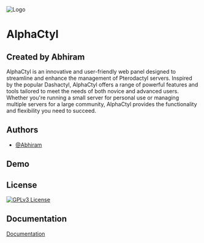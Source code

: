 
![Logo ](https://i.ibb.co/1TQbcJ9/a-high-resolution-logo-transparent.png)


# AlphaCtyl


## Created by Abhiram

AlphaCtyl is an innovative and user-friendly web panel designed to streamline and enhance the management of Pterodactyl servers. Inspired by the popular Dashactyl, AlphaCtyl offers a range of powerful features and tools tailored to meet the needs of both novice and advanced users. Whether you're running a small server for personal use or managing multiple servers for a large community, AlphaCtyl provides the functionality and flexibility you need to succeed.


## Authors

- [@Abhiram](https://www.github.com/AlphaNodesDev)


## Demo




## License



[![GPLv3 License](https://img.shields.io/badge/License-GPL%20v3-yellow.svg)](https://github.com/AlphaNodesDev/AlphaCtyl/blob/main/LICENSE)




## Documentation

[Documentation](https://alphactyl.gitbook.io/alphactyl/)

